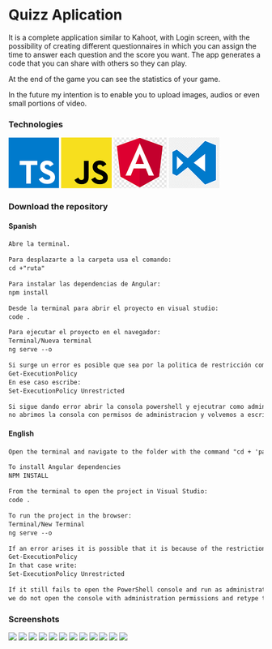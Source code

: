 # Quizz Aplication


It is a complete application similar to Kahoot, with Login screen, with the possibility of creating different questionnaires in which you can assign the time to answer each question and the score you want. The app generates a code that you can share with others so they can play. 

At the end of the game you can see the statistics of your game.

In the future my intention is to enable you to upload images, audios or even small portions of video.


### Technologies
![](https://github.com/DamianPyCoder/DamianPyCoder/blob/main/icons/typescript.png)
![](https://github.com/DamianPyCoder/DamianPyCoder/blob/main/icons/js100.png)
![](https://github.com/DamianPyCoder/DamianPyCoder/blob/main/icons/angular_icon.png)
![](https://github.com/DamianPyCoder/DamianPyCoder/blob/main/icons/visualstudio.png)



### Download the repository
#### Spanish
```diff
Abre la terminal.
```
```diff
Para desplazarte a la carpeta usa el comando:
cd +"ruta"
```
```diff
Para instalar las dependencias de Angular:
npm install
```
```diff
Desde la terminal para abrir el proyecto en visual studio:
code . 
```
```diff
Para ejecutar el proyecto en el navegador:
Terminal/Nueva terminal
ng serve --o
```
```diff
Si surge un error es posible que sea por la politica de restricción comprueba si pone "restricted" con el comando
Get-ExecutionPolicy
En ese caso escribe: 
Set-ExecutionPolicy Unrestricted
```
```diff
Si sigue dando error abrir la consola powershell y ejecutrar como administrador porque desde la terminal de code 
no abrimos la consola con permisos de administracion y volvemos a escribir el comando Set-ExecutionPolicy Unrestricted
```


#### English

```diff
Open the terminal and navigate to the folder with the command "cd + 'path' "
```
```diff
To install Angular dependencies
NPM INSTALL
```
```diff
From the terminal to open the project in Visual Studio:
code . 
```
```diff
To run the project in the browser:
Terminal/New Terminal
ng serve --o
```
```diff
If an error arises it is possible that it is because of the restriction policy Check if it puts "Restricted" with the command
Get-ExecutionPolicy
In that case write:
Set-ExecutionPolicy Unrestricted
```
```diff
If it still fails to open the PowerShell console and run as administrator because from the code terminal 
we do not open the console with administration permissions and retype the command Set-ExecutionPolicy Unrestricted
```





### Screenshots
![](https://github.com/DamianPyCoder/Programs_withAngular/blob/main/quizzScreenshots/1.png)
![](https://github.com/DamianPyCoder/Programs_withAngular/blob/main/quizzScreenshots/2.png)
![](https://github.com/DamianPyCoder/Programs_withAngular/blob/main/quizzScreenshots/3.png)
![](https://github.com/DamianPyCoder/Programs_withAngular/blob/main/quizzScreenshots/4.png)
![](https://github.com/DamianPyCoder/Programs_withAngular/blob/main/quizzScreenshots/5.png)
![](https://github.com/DamianPyCoder/Programs_withAngular/blob/main/quizzScreenshots/6.png)
![](https://github.com/DamianPyCoder/Programs_withAngular/blob/main/quizzScreenshots/7.png)
![](https://github.com/DamianPyCoder/Programs_withAngular/blob/main/quizzScreenshots/8.png)
![](https://github.com/DamianPyCoder/Programs_withAngular/blob/main/quizzScreenshots/9.png)
![](https://github.com/DamianPyCoder/Programs_withAngular/blob/main/quizzScreenshots/11.png)
![](https://github.com/DamianPyCoder/Programs_withAngular/blob/main/quizzScreenshots/12.png)
![](https://github.com/DamianPyCoder/Programs_withAngular/blob/main/quizzScreenshots/13.png)


